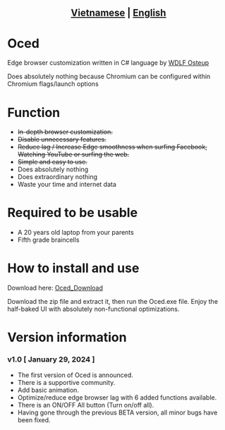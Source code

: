 
## <div align="center"><b><a href="README.md">Vietnamese</a> | <a href="README_EN.md">English</a></b></div>

# Oced

Edge browser customization written in C# language by [WDLF Osteup](https://www.youtube.com/channel/UCqnb_ntxhhG_js7OdiSGs1A)

Does absolutely nothing because Chromium can be configured within Chromium flags/launch options

# Function
- ~~In-depth browser customization.~~
- ~~Disable unnecessary features.~~
- ~~Reduce lag / Increase Edge smoothness when surfing Facebook, Watching YouTube or surfing the web.~~
- ~~Simple and easy to use.~~
- Does absolutely nothing
- Does extraordinary nothing
- Waste your time and internet data

# Required to be usable
- A 20 years old laptop from your parents
- Fifth grade braincells

# How to install and use
Download here: [Oced_Download](https://github.com/SiroCandy06/Oced/releases)

Download the zip file and extract it, then run the Oced.exe file. Enjoy the half-baked UI with absolutely non-functional optimizations.


# Version information
### v1.0 [ January 29, 2024 ]
- The first version of Oced is announced.
- There is a supportive community.
- Add basic animation.
- Optimize/reduce edge browser lag with 6 added functions available.
- There is an ON/OFF All button (Turn on/off all).
- Having gone through the previous BETA version, all minor bugs have been fixed.
